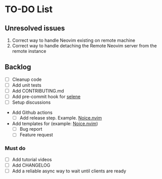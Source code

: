 # TO-DO List

## Unresolved issues

1. Correct way to handle Neovim existing on remote machine
2. Correct way to handle detaching the Remote Neovim server from the remote instance

## Backlog

- [ ] Cleanup code
- [ ] Add unit tests
- [ ] Add CONTRIBUTING.md
- [ ] Add pre-commit hook for [selene](https://github.com/Kampfkarren/selene/pull/541)
- [ ] Setup discussions
- Add Github actions
  - [ ] Add release step. Example. [Noice.nvim](https://github.com/folke/noice.nvim/blob/main/.github/workflows/ci.yml)
- Add templates for (example: [Noice.nvim](https://github.com/folke/noice.nvim/tree/main/.github/ISSUE_TEMPLATE))
  - [ ] Bug report
  - [ ] Feature request

### Must do

- [ ] Add tutorial videos
- [ ] Add CHANGELOG
- [ ] Add a reliable async way to wait until clients are ready
